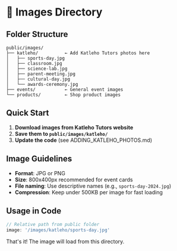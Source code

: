 # 📸 Images Directory

## Folder Structure

```
public/images/
├── katleho/          ← Add Katleho Tutors photos here
│   ├── sports-day.jpg
│   ├── classroom.jpg
│   ├── science-lab.jpg
│   ├── parent-meeting.jpg
│   ├── cultural-day.jpg
│   └── awards-ceremony.jpg
├── events/           ← General event images
└── products/         ← Shop product images
```

## Quick Start

1. **Download images from Katleho Tutors website**
2. **Save them to `public/images/katleho/`**
3. **Update the code** (see ADDING_KATLEHO_PHOTOS.md)

## Image Guidelines

- **Format**: JPG or PNG
- **Size**: 800x400px recommended for event cards
- **File naming**: Use descriptive names (e.g., `sports-day-2024.jpg`)
- **Compression**: Keep under 500KB per image for fast loading

## Usage in Code

```typescript
// Relative path from public folder
image: '/images/katleho/sports-day.jpg'
```

That's it! The image will load from this directory.
